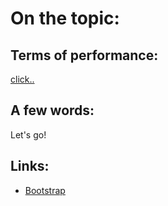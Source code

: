 # On the topic:

## Terms of performance:

[click..](https://go.skillbox.ru/profession/profession-fullstack-js/weblayout/d5c475ce-e5b5-4ea8-878d-63b5eea48123/homework)

## A few words:

Let's go!

## Links:

- [Bootstrap](https://getbootstrap.com/)
